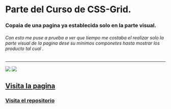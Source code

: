 

# Parte del Curso de CSS-Grid.
### Copaia de una pagina ya establecida solo en la parte visual.
###### Con esto me puse a prueba a ver que tiempo me costaba el realizar solo la parte visual de la pagina dese su minimos componetes hasta mostrar los producto tal cual .
----
![](https://pbs.twimg.com/media/F5HWf3WWYAAk_Rw?format=jpg&name=large)
![](https://pbs.twimg.com/media/F5HWeGDWMAAleAq?format=jpg&name=large)








## [Visita la pagina](https://54albert54.github.io/blog/airbnb-clone "Heading link")
### [Visita el repositorio](https://github.com/54albert54/airbnb-clone "Heading link")
